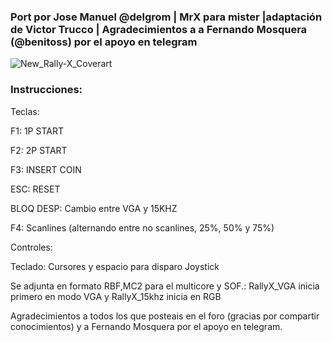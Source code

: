 ### Port por Jose Manuel @delgrom | MrX para mister |adaptación de Victor Trucco | Agradecimientos a a Fernando Mosquera (@benitoss) por el apoyo en telegram

![New_Rally-X_Coverart](https://user-images.githubusercontent.com/31018768/70373485-b1a3c200-18e8-11ea-887e-56c976b317c5.png)


### Instrucciones:

Teclas:

F1: 1P START

F2: 2P START

F3: INSERT COIN

ESC: RESET

BLOQ DESP: Cambio entre VGA y 15KHZ

F4: Scanlines (alternando entre no scanlines, 25%, 50% y 75%)

Controles:

Teclado: Cursores y espacio para disparo
Joystick

Se adjunta en formato RBF,MC2 para el multicore y SOF.: RallyX_VGA inicia primero en modo VGA y RallyX_15khz inicia en RGB

Agradecimientos a todos los que posteais en el foro (gracias por compartir conocimientos) y a Fernando Mosquera por el apoyo en telegram.
